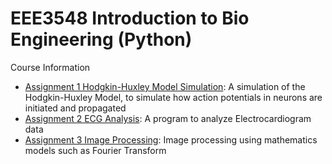 # EEE3548 Introduction to Bio Engineering (Python)
Course Information
 
* [Assignment 1 Hodgkin-Huxley Model Simulation](./Assignment%201-1%20Hodgkin-Huxley%20Model%20Simulation): A simulation of the Hodgkin-Huxley Model, to simulate how action potentials in neurons are initiated and propagated
* [Assignment 2 ECG Analysis](./Assignment%201-2%20ECG%20analysis): A program to analyze Electrocardiogram data 
* [Assignment 3 Image Processing](./Assignment%201-3%20Image%20Processing): Image processing using mathematics models such as Fourier Transform